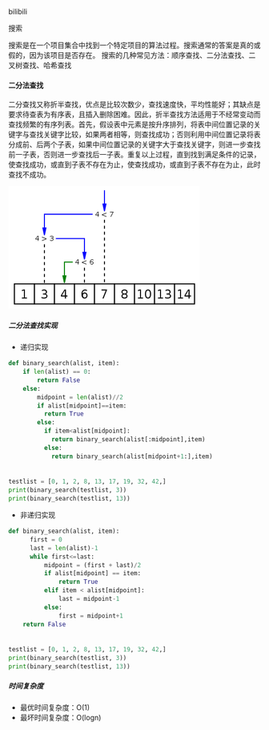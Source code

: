 bilibili

搜索

搜索是在一个项目集合中找到一个特定项目的算法过程。搜索通常的答案是真的或假的，因为该项目是否存在。 搜索的几种常见方法：顺序查找、二分法查找、二叉树查找、哈希查找

#### 二分法查找
二分查找又称折半查找，优点是比较次数少，查找速度快，平均性能好；其缺点是要求待查表为有序表，且插入删除困难。因此，折半查找方法适用于不经常变动而查找频繁的有序列表。首先，假设表中元素是按升序排列，将表中间位置记录的关键字与查找关键字比较，如果两者相等，则查找成功；否则利用中间位置记录将表分成前、后两个子表，如果中间位置记录的关键字大于查找关键字，则进一步查找前一子表，否则进一步查找后一子表。重复以上过程，直到找到满足条件的记录，使查找成功，或直到子表不存在为止，使查找成功，或直到子表不存在为止，此时查找不成功。

![binary_search](images/binary_search.jpg)

##### 二分法查找实现
- 递归实现
```python
def binary_search(alist, item):
    if len(alist) == 0:
        return False
    else:
        midpoint = len(alist)//2
        if alist[midpoint]==item:
          return True
        else:
          if item<alist[midpoint]:
            return binary_search(alist[:midpoint],item)
          else:
            return binary_search(alist[midpoint+1:],item)

        
testlist = [0, 1, 2, 8, 13, 17, 19, 32, 42,]
print(binary_search(testlist, 3))
print(binary_search(testlist, 13))
```

- 非递归实现
```python
def binary_search(alist, item):
      first = 0
      last = len(alist)-1
      while first<=last:
          midpoint = (first + last)/2
          if alist[midpoint] == item:
              return True
          elif item < alist[midpoint]:
              last = midpoint-1
          else:
              first = midpoint+1
    return False


testlist = [0, 1, 2, 8, 13, 17, 19, 32, 42,]
print(binary_search(testlist, 3))
print(binary_search(testlist, 13))
```

##### 时间复杂度
- 最优时间复杂度：O(1)
- 最坏时间复杂度：O(logn)
